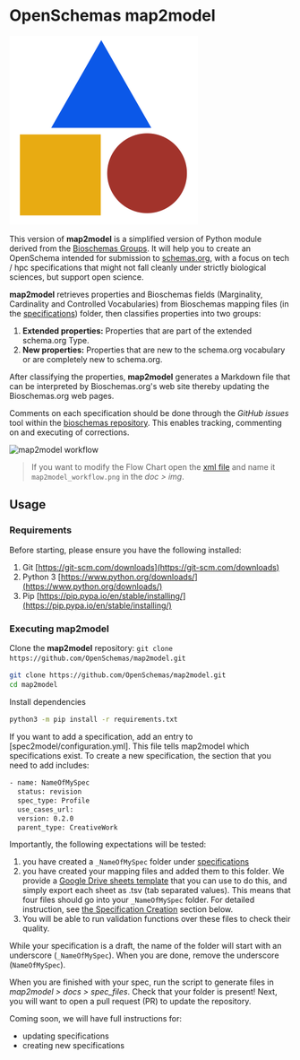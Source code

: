 # OpenSchemas map2model

![docs/img/openbases.png](docs/img/openbases.png)

This version of **map2model** is a simplified version of Python module 
derived from the [Bioschemas Groups](http://bioschemas.org/groups/). It will help you
to create an OpenSchema intended for submission to [schemas.org](schemas.org), with
a focus on tech / hpc specifications that might not fall cleanly under strictly 
biological sciences, but support open science.

**map2model** retrieves properties and Bioschemas fields (Marginality, Cardinality and Controlled Vocabularies) from Bioschemas mapping files (in the [specifications](specifications)) folder, then classifies properties into two groups:
1. **Extended properties:** Properties that are part of the extended schema.org Type.
1. **New properties:** Properties that are new to the schema.org vocabulary or are completely new to schema.org.

After classifying the properties, **map2model** generates a Markdown file that can be interpreted by Bioschemas.org's web site thereby updating the Bioschemas.org web pages.

Comments on each specification should be done through the *GitHub issues* tool within the [bioschemas repository](https://github.com/BioSchemas/bioschemas). This enables tracking, commenting on and executing of corrections.

![map2model workflow](docs/img/map2model_workflow.png)
> If you want to modify the Flow Chart open the [xml file](docs/img/map2model_workflow.xml) and name it `map2model_workflow.png` in the *doc > img*.

## Usage

### Requirements

Before starting, please ensure you have the following installed:
1. Git [https://git-scm.com/downloads](https://git-scm.com/downloads)
1. Python 3  [https://www.python.org/downloads/](https://www.python.org/downloads/)
1. Pip [https://pip.pypa.io/en/stable/installing/](https://pip.pypa.io/en/stable/installing/)


### Executing map2model

Clone the **map2model** repository: ```git clone https://github.com/OpenSchemas/map2model.git```

```bash
git clone https://github.com/OpenSchemas/map2model.git
cd map2model
```

Install dependencies

```bash
python3 -m pip install -r requirements.txt
```

If you want to add a specification, add an entry to [spec2model/configuration.yml]. This file tells map2model which specifications exist. To create a new specification, the section that you need to add includes:

```
- name: NameOfMySpec
  status: revision
  spec_type: Profile
  use_cases_url:
  version: 0.2.0
  parent_type: CreativeWork
```

Importantly, the following expectations will be tested:

  1. you have created a `_NameOfMySpec` folder under [specifications](specifications)
  2. you have created your mapping files and added them to this folder. We provide a [Google Drive sheets template](https://docs.google.com/spreadsheets/d/1Ty69GRzc3xuvfpEIRHjfl_9L25MNFfrKXCdwrpxYslo/edit?usp=sharing) that you can use to do this, and simply export each sheet as .tsv (tab separated values). This means that four files should go into your `_NameOfMySpec` folder. For detailed instruction, see [the Specification Creation](#create-a-specification) section below.
  3. You will be able to run validation functions over these files to check their quality.

While your specification is a draft, the name of the folder will start with an underscore (`_NameOfMySpec`). When you are done, remove the underscore (`NameOfMySpec`).

When you are finished with your spec, run the script to generate files in *map2model > docs > spec_files*. Check that your folder is present! Next, you will want to open a pull request (PR) to update the repository.

Coming soon, we will have full instructions for:

 - updating specifications
 - creating new specifications
